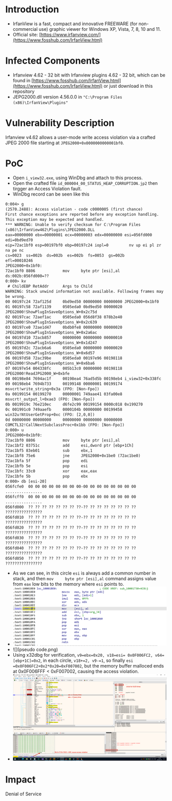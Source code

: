 # Introduction
- IrfanView is a fast, compact and innovative FREEWARE (for non-commercial use) graphic viewer for Windows XP, Vista, 7, 8, 10 and 11.
- Official site: [https://www.irfanview.com/](https://www.fosshub.com/IrfanView.html)

# Infected Components
- Irfanview 4.62 - 32 bit with Irfanview plugins 4.62 - 32 bit, which can be found in [https://www.fosshub.com/IrfanView.html](https://www.fosshub.com/IrfanView.html) or just download in this repository
- JEPG2000.dll version 4.56.0.0 in `"C:\Program Files (x86)\IrfanView\Plugins"`

# Vulnerability Description
Irfanview v4.62 allows a user-mode write access violation via a crafted JPEG 2000 file starting at `JPEG2000+0x0000000000001bf0`.

# PoC
- Open `i_view32.exe`, using WinDbg and attach to this process.
- Open the crafted file `id_000004_00_STATUS_HEAP_CORRUPTION.jp2` then tirgger an Access Violation fault.
- WinDbg record can be seen like this

```shell
0:004> g
(2570.2488): Access violation - code c0000005 (first chance)
First chance exceptions are reported before any exception handling.
This exception may be expected and handled.
*** WARNING: Unable to verify checksum for C:\Program Files (x86)\IrfanView462\Plugins\JPEG2000.DLL
eax=00000000 ebx=00000001 ecx=00000003 edx=00000000 esi=056fd000 edi=0bd9ed70
eip=72ac1bf0 esp=00197bf0 ebp=00197c24 iopl=0         nv up ei pl zr na pe nc
cs=0023  ss=002b  ds=002b  es=002b  fs=0053  gs=002b             efl=00010246
JPEG2000+0x1bf0:
72ac1bf0 8806            mov     byte ptr [esi],al          ds:002b:056fd000=??
0:000> kv
 # ChildEBP RetAddr      Args to Child              
WARNING: Stack unwind information not available. Following frames may be wrong.
00 00197c24 72af125d     0bd9ed50 00000000 00000000 JPEG2000+0x1bf0
01 00197c58 72af1139     0505eda0 0bd9ed50 00000020 JPEG2000!ShowPlugInSaveOptions_W+0x2c75d
02 00197cac 72aef1ac     0505eda0 056d8f38 078b2e40 JPEG2000!ShowPlugInSaveOptions_W+0x2c639
03 00197ce0 72ae1d47     0bdb0fe8 00000000 00000020 JPEG2000!ShowPlugInSaveOptions_W+0x2a6ac
04 00197d10 72acb857     00000000 00000000 00000010 JPEG2000!ShowPlugInSaveOptions_W+0x1d247
05 00197d2c 72acb6a6     0505eda0 00000000 00000020 JPEG2000!ShowPlugInSaveOptions_W+0x6d57
06 00197d58 72ac39be     0505eda0 00197e96 00198118 JPEG2000!ShowPlugInSaveOptions_W+0x6ba6
07 00197e54 004338fc     005b13c0 00000000 00198118 JPEG2000!ReadJPG2000_W+0xbfe
08 00198e84 7694ac1f     00198ea4 76ad5d5b 00198eb4 i_view32+0x338fc
09 00198eb4 7694b733     00199148 00000001 00199174 msvcrt!write_string+0x3a (FPO: [Non-Fpo])
0a 00199154 00199270     00000001 749aae41 03fa00e8 msvcrt!_output_l+0xae3 (FPO: [Non-Fpo])
0b 0019919c 76e210ec     d6fe2c99 00199154 0000c018 0x199270
0c 001991c0 749aaefb     0000104b 00000000 00199458 win32u!NtUserGetProp+0xc (FPO: [2,0,0])
0d 00000000 00000000     00000000 00000000 00000000 COMCTL32!CallNextSubclassProc+0x1bb (FPO: [Non-Fpo])
0:000> u
JPEG2000+0x1bf0:
72ac1bf0 8806            mov     byte ptr [esi],al
72ac1bf2 03751c          add     esi,dword ptr [ebp+1Ch]
72ac1bf5 83eb01          sub     ebx,1
72ac1bf8 75e6            jne     JPEG2000+0x1be0 (72ac1be0)
72ac1bfa 5f              pop     edi
72ac1bfb 5e              pop     esi
72ac1bfc 33c0            xor     eax,eax
72ac1bfe 5b              pop     ebx
0:000> db [esi-20]
056fcfe0  00 00 00 00 00 00 00 00-00 00 00 00 00 00 00 00  ................
056fcff0  00 00 00 00 00 00 00 00-00 00 00 00 00 00 00 00  ................
056fd000  ?? ?? ?? ?? ?? ?? ?? ??-?? ?? ?? ?? ?? ?? ?? ??  ????????????????
056fd010  ?? ?? ?? ?? ?? ?? ?? ??-?? ?? ?? ?? ?? ?? ?? ??  ????????????????
056fd020  ?? ?? ?? ?? ?? ?? ?? ??-?? ?? ?? ?? ?? ?? ?? ??  ????????????????
056fd030  ?? ?? ?? ?? ?? ?? ?? ??-?? ?? ?? ?? ?? ?? ?? ??  ????????????????
056fd040  ?? ?? ?? ?? ?? ?? ?? ??-?? ?? ?? ?? ?? ?? ?? ??  ????????????????
056fd050  ?? ?? ?? ?? ?? ?? ?? ??-?? ?? ?? ?? ?? ?? ?? ??  ????????????????
```
- As we can see, in this circle `esi` is always add a common number in stack, and then `mov     byte ptr [esi],al` command assigns value from `eax` low bits to the memory where `esi` points to. 
- ![](jepg2000+1bf0.png)
- ![](pseudo code.png)
- Using x32dbg for verification, `v9=ebx=0x20, v18=esi= 0x0F006FC2, v64=[ebp+1C]=0x2`, in each circle, `v18+=2, v9-=1`, so finally `esi =0x0F006FC2+0x2*0x20=0xF007002`, but the memory buffer malloced ends at 0x0F006FFF < 0xF007002, causing the access violation.
- ![](x32dbg.png)

# Impact 
Denial of Service

